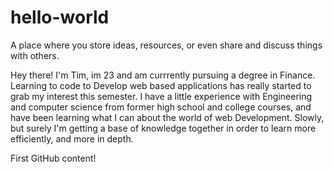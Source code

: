 # hello-world
A place where you store ideas, resources, or even share and discuss things with others.

Hey there!
I'm Tim, im 23 and am currrently pursuing a degree in Finance. Learning to code to Develop web based applications has really started to grab my interest this semester. I have a little experience with Engineering and computer science from former high school and college courses, and have been learning what I can about the world of web Development. Slowly, but surely I'm getting a base of knowledge together in order to learn more efficiently, and more in depth. 

First GitHub content!
